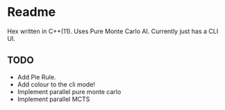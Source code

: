 # Readme

Hex written in C++(11). Uses Pure Monte Carlo AI. Currently just has a CLI UI.

## TODO
* Add Pie Rule.
* Add colour to the cli mode!
* Implement parallel pure monte carlo
* Implement parallel MCTS

